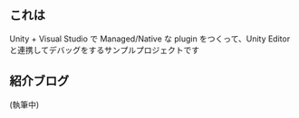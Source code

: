 ## これは

Unity + Visual Studio で Managed/Native な plugin をつくって、Unity Editor と連携してデバッグをするサンプルプロジェクトです

## 紹介ブログ

(執筆中)